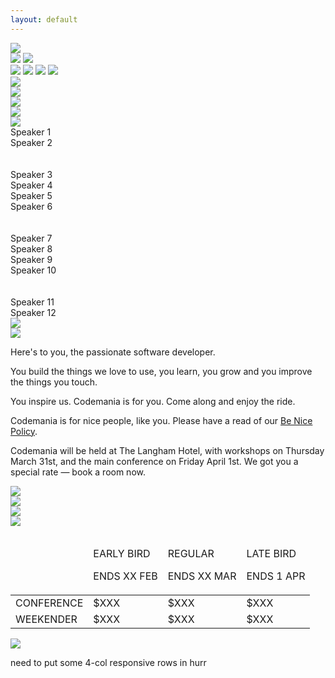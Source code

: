 ```yaml
---
layout: default
---
```

<div class="parallax">
  <div class="parallax__layer parallax__layer--back">
    <div class="stars"></div>
    <img src="/images/2016/alien_1.svg" class="alien1 space-object" />
  </div>
  <div class="parallax__layer parallax__layer--deep">
    <div class="stars-deep"></div>
    <img src="/images/2016/asteroid.svg" class="asteroid2 space-object" />
    <img src="/images/2016/swirl_1.svg" class="swirl1 space-object" />
  </div>
  <div class="parallax__layer parallax__layer--objects">
    <img src="/images/2016/asteroid.svg" class="asteroid1 space-object" />
    <img src="/images/2016/swirl_2.svg" class="swirl2 space-object" />
    <img src="/images/2016/planet_1.svg" class="planet1 space-object" />
    <img src="/images/2016/shuttle_3.svg" class="shuttle3 space-object" />
  </div>
  <div class="parallax__layer parallax__layer--base">
    <div class="row">
      <div class="col-md-1 col-sm-1 hidden-xs">
        <!-- 1/12 width column on medium and small screens, hidden on x-small -->
        <img src="/images/2016/luchanaut_1.svg" class="luchanaut" />
      </div>
      <!-- 8/12 width column on medium and small screens, 9/12 width on x-small -->
      <div class="col-md-8 col-sm-8 col-xs-9">
        <img src="/images/2016/masthead.svg" class="masthead" id="masthead" />
      </div>
      <div class="col-md-2 col-sm-2 col-xs-3">
        <a href="http://lilregie.com/"><img src="/images/2016/buy-tickets.svg" class="buytickets" /></a>
      </div>
      <div class="col-md-1 col-sm-1 hidden-xs">
        <img src="/images/2016/luchanaut_2.svg" class="luchanaut2" />
      </div>
    </div>
    <div class="row">
      <div class="col-md-10 col-md-offset-1 col-xs-12 titleImageContainer" id="speakers">
        <img src="/images/2016/title_speakers.png" class="titleImage"/>
      </div>
    </div>
    <div class="row speakerRow oswald-bold">
      <div class="col-md-2 col-sm-2 col-xs-1"></div>
      <div class="col-md-2 col-sm-2 col-xs-5 speakerBox">Speaker 1</div>
      <div class="col-md-2 col-sm-2 col-xs-5 speakerBox">Speaker 2</div>
      <div class="hidden-md hidden-sm col-xs-1">&nbsp;</div>
      <div class="hidden-md hidden-sm col-xs-1">&nbsp;</div>
      <div class="col-md-2 col-sm-2 col-xs-5 speakerBox">Speaker 3</div>
      <div class="col-md-2 col-sm-2 col-xs-5 speakerBox">Speaker 4</div>
      <div class="col-md-2 col-sm-2 col-xs-1"></div>
    </div>
    <div class="row speakerRow oswald-bold">
      <div class="col-md-2 col-sm-2 col-xs-1"></div>
      <div class="col-md-2 col-sm-2 col-xs-5 speakerBox">Speaker 5</div>
      <div class="col-md-2 col-sm-2 col-xs-5 speakerBox">Speaker 6</div>
      <div class="hidden-md hidden-sm col-xs-1">&nbsp;</div>
      <div class="hidden-md hidden-sm col-xs-1">&nbsp;</div>
      <div class="col-md-2 col-sm-2 col-xs-5 speakerBox">Speaker 7</div>
      <div class="col-md-2 col-sm-2 col-xs-5 speakerBox">Speaker 8</div>
      <div class="col-md-2 col-sm-2 col-xs-1"></div>
    </div>
    <div class="row speakerRow oswald-bold">
      <div class="col-md-2 col-sm-2 col-xs-1"></div>
      <div class="col-md-2 col-sm-2 col-xs-5">Speaker 9</div>
      <div class="col-md-2 col-sm-2 col-xs-5">Speaker 10</div>
      <div class="hidden-md hidden-sm col-xs-1">&nbsp;</div>
      <div class="hidden-md hidden-sm col-xs-1">&nbsp;</div>
      <div class="col-md-2 col-sm-2 col-xs-5">Speaker 11</div>
      <div class="col-md-2 col-sm-2 col-xs-5">Speaker 12</div>
      <div class="col-md-2 col-sm-2 col-xs-1"></div>
    </div>
    <div class="row">
      <div class="col-md-10 col-md-offset-1 col-xs-12 titleImageContainer" id="about">
        <img src="/images/2016/title_about.png" class="titleImage" />
      </div>
    </div>
    <div class="row">
      <div class="col-md-3 col-sm-3 col-xs-1">
        <img src="/images/2016/alien_2.svg" class="hidden-xs" />
      </div>
      <div class="col-md-6 col-sm-6 col-xs-10 paragraph">
        <p>Here's to you, the passionate software developer.</p>
        <p>You build the things we love to use, you learn, you grow and you improve the things you touch.</p>
        <p>You inspire us. Codemania is for you. Come along and enjoy the ride.</p>
        <p>Codemania is for nice people, like you. Please have a read of our <a href="/benice.html">Be Nice Policy</a>.</p>
        <p>Codemania will be held at The Langham Hotel, with workshops on Thursday March 31st, and the main conference on Friday April 1st. We got you a special rate — book a room now.</p>
      </div>
      <div class="col-md-3 col-sm-3 col-xs-1">
        <img src="/images/2016/luchanaut_3.svg" class="luchanaut3 hidden-xs" />
      </div>
    </div>
    <div class="row">
      <div class="col-sm-4 col-sm-offset-1 col-xs-6 col-xs-offset-3">
        <img src="/images/2016/shuttle_4.svg" class="shuttle4" />
      </div>
      <div class="col-sm-4 col-sm-offset-2 hidden-xs">
        <img src="/images/2016/alien_3.svg" class="alien3" />
      </div>
    </div>
    <div class="row">
      <div class="col-sm-10 col-sm-offset-1 col-xs-12 titleImageContainer" id="tickets">
        <img src="/images/2016/title_tickets.png" class="titleImage"/>
      </div>
    </div>
    <div class="row">
      <!-- 8/12 wide on most, 10/12 wide on mobile -->
      <div class="col-sm-8 col-sm-offset-2 col-xs-12">
        <table class="ticket-table">
          <thead>
            <tr>
              <td></td>
              <td>
                <p class="oswald-bold">EARLY BIRD</p>
                <p class="oswald-light">ENDS XX FEB</p>
              </td>
              <td>
                <p class="oswald-bold">REGULAR</p>
                <p class="oswald-light">ENDS XX MAR</p>
              </td>
              <td>
                <p class="oswald-bold">LATE BIRD</p>
                <p class="oswald-light">ENDS 1 APR</p>
              </td>
            </tr>
          </thead>
          <tbody>
            <tr class="ticket-row-odd">
              <td>CONFERENCE</td>
              <td class="oswald-light">$XXX</td>
              <td class="oswald-light">$XXX</td>
              <td class="oswald-light">$XXX</td>
            </tr>
            <tr class="ticket-row-even">
              <td>WEEKENDER</td>
              <td class="oswald-light">$XXX</td>
              <td class="oswald-light">$XXX</td>
              <td class="oswald-light">$XXX</td>
            </tr>
          </tbody>
        </table>
      </div>
    </div>
    <div class="row">
      <div class="col-md-10 col-md-offset-1 col-xs-12 titleImageContainer" id="sponsors">
        <img src="/images/2016/title_sponsors.png" class="titleImage"/>
      </div>
    </div>
    <div class="row">
      <p>need to put some 4-col responsive rows in hurr</p>
    </div>
  </div>
</div>